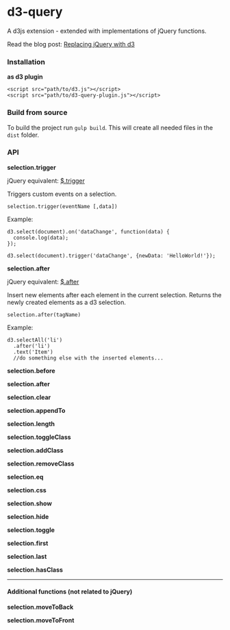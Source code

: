 # d3-query

A d3js extension - extended with implementations of jQuery functions.

Read the blog post: [Replacing jQuery with d3](http://blog.webkid.io/replacing-jquery-with-d3)

### Installation

**as d3 plugin**

```
<script src="path/to/d3.js"></script>
<script src="path/to/d3-query-plugin.js"></script>
```

### Build from source

To build the project run ```gulp build```.
This will create all needed files in the ```dist``` folder.

### API

**selection.trigger**

jQuery equivalent: [$.trigger](http://api.jquery.com/trigger/)

Triggers custom events on a selection.

```
selection.trigger(eventName [,data])
```

Example:

```
d3.select(document).on('dataChange', function(data) {
  console.log(data);
});

d3.select(document).trigger('dataChange', {newData: 'HelloWorld!'});
```

**selection.after**

jQuery equivalent: [$.after](http://api.jquery.com/after/)

Insert new elements after each element in the current selection. Returns the newly created elements as a d3 selection.

```
selection.after(tagName)
```

Example:

```
d3.selectAll('li')
  .after('li')
  .text('Item')
  //do something else with the inserted elements...
```

**selection.before**

**selection.after**

**selection.clear**

**selection.appendTo**

**selection.length**

**selection.toggleClass**

**selection.addClass**

**selection.removeClass**

**selection.eq**

**selection.css**

**selection.show**

**selection.hide**

**selection.toggle**

**selection.first**

**selection.last**

**selection.hasClass**

----

#### Additional functions (not related to jQuery)

**selection.moveToBack**

**selection.moveToFront**

